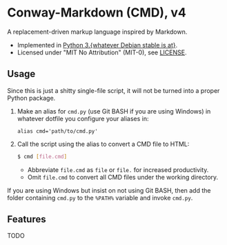 # Conway-Markdown (CMD), v4

A replacement-driven markup language inspired by Markdown.

- Implemented in [Python 3.{whatever Debian stable is at}][python3].
- Licensed under "MIT No Attribution" (MIT-0), see [LICENSE].

[python3]: https://packages.debian.org/stable/python3
[LICENSE]: LICENSE


## Usage

Since this is just a shitty single-file script,
it will not be turned into a proper Python package.

1. Make an alias for `cmd.py` (use Git BASH if you are using Windows)
   in whatever dotfile you configure your aliases in:

   ```bashrc
   alias cmd='path/to/cmd.py'
   ```

2. Call the script using the alias to convert a CMD file to HTML:

   ```bash
   $ cmd [file.cmd]
   ```

   - Abbreviate `file.cmd` as `file` or `file.` for increased productivity.
   - Omit `file.cmd` to convert all CMD files under the working directory.

If you are using Windows but insist on not using Git BASH,
then add the folder containing `cmd.py` to the `%PATH%` variable
and invoke `cmd.py`.


## Features

TODO
